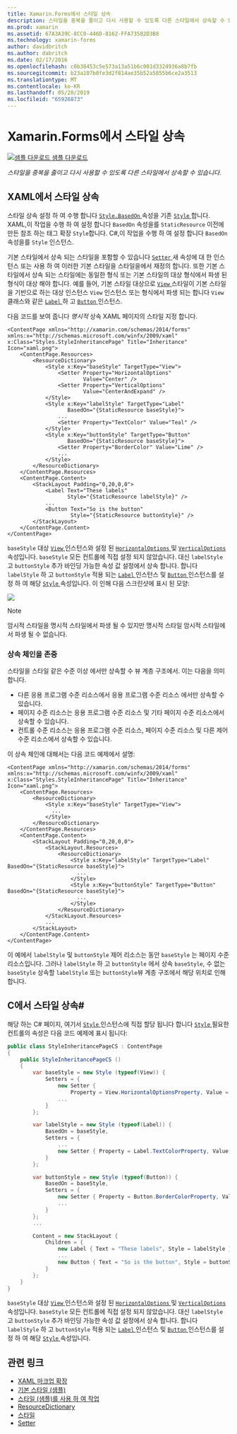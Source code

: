 ```yaml
---
title: Xamarin.Forms에서 스타일 상속
description: 스타일을 중복을 줄이고 다시 사용할 수 있도록 다른 스타일에서 상속할 수 있습니다. 이 문서에서는 Xamarin.Forms 응용 프로그램에서 스타일 상속을 수행 하는 방법을 설명 합니다.
ms.prod: xamarin
ms.assetid: 67A3A39C-8CC0-446D-8162-FFA73582D3B8
ms.technology: xamarin-forms
author: davidbritch
ms.author: dabritch
ms.date: 02/17/2016
ms.openlocfilehash: c0b38453c5e573a13a51b6c001d3324936a8b7fb
ms.sourcegitcommit: b23a107b0fe3d2f814ae35b52a5855b6ce2a3513
ms.translationtype: MT
ms.contentlocale: ko-KR
ms.lasthandoff: 05/20/2019
ms.locfileid: "65926873"
---
```

# <a name="style-inheritance-in-xamarinforms"></a>Xamarin.Forms에서 스타일 상속

[![샘플 다운로드](~/media/shared/download.png) 샘플 다운로드](https://developer.xamarin.com/samples/xamarin-forms/UserInterface/Styles/BasicStyles/)

_스타일을 중복을 줄이고 다시 사용할 수 있도록 다른 스타일에서 상속할 수 있습니다._

## <a name="style-inheritance-in-xaml"></a>XAML에서 스타일 상속

스타일 상속 설정 하 여 수행 합니다 [ `Style.BasedOn` ](xref:Xamarin.Forms.Style.BasedOn) 속성을 기존 [ `Style` ](xref:Xamarin.Forms.Style)합니다. XAML,이 작업을 수행 하 여 설정 합니다 `BasedOn` 속성을를 `StaticResource` 이전에 만든 참조 하는 태그 확장 `Style`합니다. C#,이 작업을 수행 하 여 설정 합니다 `BasedOn` 속성을를 `Style` 인스턴스.

기본 스타일에서 상속 되는 스타일을 포함할 수 있습니다 [ `Setter` ](xref:Xamarin.Forms.Setter) 새 속성에 대 한 인스턴스 또는 사용 하 여 이러한 기본 스타일을 스타일을에서 재정의 합니다. 또한 기본 스타일에서 상속 되는 스타일에는 동일한 형식 또는 기본 스타일의 대상 형식에서 파생 된 형식이 대상 해야 합니다. 예를 들어, 기본 스타일 대상으로 [ `View` ](xref:Xamarin.Forms.View) 스타일이 기본 스타일을 기반으로 하는 대상 인스턴스 `View` 인스턴스 또는 형식에서 파생 되는 합니다 `View` 클래스와 같은 [ `Label` ](xref:Xamarin.Forms.Label) 하 고 [ `Button` ](xref:Xamarin.Forms.Button) 인스턴스.

다음 코드를 보여 줍니다 *명시적* 상속 XAML 페이지의 스타일 지정 합니다.

```xaml
<ContentPage xmlns="http://xamarin.com/schemas/2014/forms" xmlns:x="http://schemas.microsoft.com/winfx/2009/xaml" x:Class="Styles.StyleInheritancePage" Title="Inheritance" Icon="xaml.png">
    <ContentPage.Resources>
        <ResourceDictionary>
            <Style x:Key="baseStyle" TargetType="View">
                <Setter Property="HorizontalOptions"
                        Value="Center" />
                <Setter Property="VerticalOptions"
                        Value="CenterAndExpand" />
            </Style>
            <Style x:Key="labelStyle" TargetType="Label"
                   BasedOn="{StaticResource baseStyle}">
                ...
                <Setter Property="TextColor" Value="Teal" />
            </Style>
            <Style x:Key="buttonStyle" TargetType="Button"
                   BasedOn="{StaticResource baseStyle}">
                <Setter Property="BorderColor" Value="Lime" />
                ...
            </Style>
        </ResourceDictionary>
    </ContentPage.Resources>
    <ContentPage.Content>
        <StackLayout Padding="0,20,0,0">
            <Label Text="These labels"
                   Style="{StaticResource labelStyle}" />
            ...
            <Button Text="So is the button"
                    Style="{StaticResource buttonStyle}" />
        </StackLayout>
    </ContentPage.Content>
</ContentPage>
```

`baseStyle` 대상 [ `View` ](xref:Xamarin.Forms.View) 인스턴스와 설정 된 [ `HorizontalOptions` ](xref:Xamarin.Forms.View.HorizontalOptions) 및 [ `VerticalOptions` ](xref:Xamarin.Forms.View.VerticalOptions) 속성입니다. `baseStyle` 모든 컨트롤에 직접 설정 되지 않았습니다. 대신 `labelStyle` 고 `buttonStyle` 추가 바인딩 가능한 속성 값 설정에서 상속 합니다. 합니다 `labelStyle` 하 고 `buttonStyle` 적용 되는 [ `Label` ](xref:Xamarin.Forms.Label) 인스턴스 및 [ `Button` ](xref:Xamarin.Forms.Button) 인스턴스를 설정 하 여 해당 [ `Style` ](xref:Xamarin.Forms.NavigableElement.Style) 속성입니다. 이 인해 다음 스크린샷에 표시 된 모양:

[![](inheritance-images/style-inheritance.png)](inheritance-images/style-inheritance-large.png#lightbox)

> [!NOTE]
> 암시적 스타일을 명시적 스타일에서 파생 될 수 있지만 명시적 스타일 암시적 스타일에서 파생 될 수 없습니다.

### <a name="respecting-the-inheritance-chain"></a>상속 체인을 존중

스타일을 스타일 같은 수준 이상 에서만 상속할 수 뷰 계층 구조에서. 이는 다음을 의미합니다.

- 다른 응용 프로그램 수준 리소스에서 응용 프로그램 수준 리소스 에서만 상속할 수 있습니다.
- 페이지 수준 리소스는 응용 프로그램 수준 리소스 및 기타 페이지 수준 리소스에서 상속할 수 있습니다.
- 컨트롤 수준 리소스는 응용 프로그램 수준 리소스, 페이지 수준 리소스 및 다른 제어 수준 리소스에서 상속할 수 있습니다.

이 상속 체인에 대해서는 다음 코드 예제에서 설명:

```xaml
<ContentPage xmlns="http://xamarin.com/schemas/2014/forms" xmlns:x="http://schemas.microsoft.com/winfx/2009/xaml" x:Class="Styles.StyleInheritancePage" Title="Inheritance" Icon="xaml.png">
    <ContentPage.Resources>
        <ResourceDictionary>
            <Style x:Key="baseStyle" TargetType="View">
              ...
            </Style>
        </ResourceDictionary>
    </ContentPage.Resources>
    <ContentPage.Content>
        <StackLayout Padding="0,20,0,0">
            <StackLayout.Resources>
                <ResourceDictionary>
                    <Style x:Key="labelStyle" TargetType="Label" BasedOn="{StaticResource baseStyle}">
                      ...
                    </Style>
                    <Style x:Key="buttonStyle" TargetType="Button" BasedOn="{StaticResource baseStyle}">
                      ...
                    </Style>
                </ResourceDictionary>
            </StackLayout.Resources>
            ...
        </StackLayout>
    </ContentPage.Content>
</ContentPage>
```

이 예에서 `labelStyle` 및 `buttonStyle` 제어 리소스는 동안 `baseStyle` 는 페이지 수준 리소스입니다. 그러나 `labelStyle` 하 고 `buttonStyle` 에서 상속 `baseStyle`, 수 없는 `baseStyle` 상속할 `labelStyle` 또는 `buttonStyle`뷰 계층 구조에서 해당 위치로 인해 합니다.

## <a name="style-inheritance-in-c35"></a>C에서 스타일 상속&#35;

해당 하는 C# 페이지, 여기서 [ `Style` ](xref:Xamarin.Forms.Style) 인스턴스에 직접 할당 됩니다 합니다 [ `Style` ](xref:Xamarin.Forms.NavigableElement.Style) 필요한 컨트롤의 속성은 다음 코드 예제에 표시 됩니다:

```csharp
public class StyleInheritancePageCS : ContentPage
{
    public StyleInheritancePageCS ()
    {
        var baseStyle = new Style (typeof(View)) {
            Setters = {
                new Setter {
                    Property = View.HorizontalOptionsProperty, Value = LayoutOptions.Center    },
                ...
            }
        };

        var labelStyle = new Style (typeof(Label)) {
            BasedOn = baseStyle,
            Setters = {
                ...
                new Setter { Property = Label.TextColorProperty, Value = Color.Teal    }
            }
        };

        var buttonStyle = new Style (typeof(Button)) {
            BasedOn = baseStyle,
            Setters = {
                new Setter { Property = Button.BorderColorProperty, Value =    Color.Lime },
                ...
            }
        };
        ...

        Content = new StackLayout {
            Children = {
                new Label { Text = "These labels", Style = labelStyle },
                ...
                new Button { Text = "So is the button", Style = buttonStyle }
            }
        };
    }
}
```

`baseStyle` 대상 [ `View` ](xref:Xamarin.Forms.View) 인스턴스와 설정 된 [ `HorizontalOptions` ](xref:Xamarin.Forms.View.HorizontalOptions) 및 [ `VerticalOptions` ](xref:Xamarin.Forms.View.VerticalOptions) 속성입니다. `baseStyle` 모든 컨트롤에 직접 설정 되지 않았습니다. 대신 `labelStyle` 고 `buttonStyle` 추가 바인딩 가능한 속성 값 설정에서 상속 합니다. 합니다 `labelStyle` 하 고 `buttonStyle` 적용 되는 [ `Label` ](xref:Xamarin.Forms.Label) 인스턴스 및 [ `Button` ](xref:Xamarin.Forms.Button) 인스턴스를 설정 하 여 해당 [ `Style` ](xref:Xamarin.Forms.NavigableElement.Style) 속성입니다.

## <a name="related-links"></a>관련 링크

- [XAML 마크업 확장](~/xamarin-forms/xaml/xaml-basics/xaml-markup-extensions.md)
- [기본 스타일 (샘플)](https://developer.xamarin.com/samples/xamarin-forms/UserInterface/Styles/BasicStyles/)
- [스타일 (샘플)를 사용 하 여 작업](https://developer.xamarin.com/samples/xamarin-forms/WorkingWithStyles/)
- [ResourceDictionary](xref:Xamarin.Forms.ResourceDictionary)
- [스타일](xref:Xamarin.Forms.Style)
- [Setter](xref:Xamarin.Forms.Setter)
